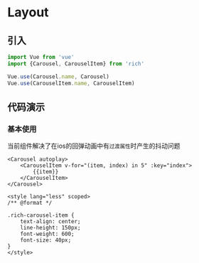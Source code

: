 <!-- @format -->

# Layout

## 引入

```js
import Vue from 'vue'
import {Carousel, CarouselItem} from 'rich'

Vue.use(Carousel.name, Carousel)
Vue.use(CarouselItem.name, CarouselItem)
```

## 代码演示

### 基本使用

当前组件解决了在ios的回弹动画中有`过渡属性`时产生的抖动问题

```vue
<Carousel autoplay>
	<CarouselItem v-for="(item, index) in 5" :key="index">
		{{item}}
	</CarouselItem>
</Carousel>

<style lang="less" scoped>
/** @format */

.rich-carousel-item {
    text-align: center;
    line-height: 150px;
    font-weight: 600;
    font-size: 40px;
}
</style>
```
